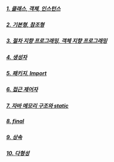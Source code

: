 ##### [1. 클래스, 객체, 인스턴스](<1. 클래스, 객체, 인스턴스.md>) 
##### [2. 기본형, 참조형](<2. 기본형, 참조형.md>) 

##### [3. 절차 지향 프로그래밍, 객체 지향 프로그래밍](<3. 절차 지향 프로그래밍, 객체 지향 프로그래밍.md>) 
##### [4. 생성자](<4. 생성자.md>) 
##### [5. 패키지, Import](<5. 패키지, Import.md>) 
##### [6. 접근 제어자](<6. 접근 제어자.md>) 
##### [7. 자바 메모리 구조와 static](<7. 자바 메모리 구조와 static.md>) 
##### [8. final](<8. final.md>) 
##### [9. 상속](<9. 상속.md>) 
##### [10. 다형성](<10. 다형성.md>) 
